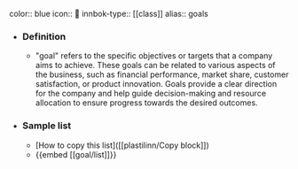 color:: blue
icon:: 🎯
innbok-type:: [[class]]
alias:: goals

- ### Definition 
  - "goal" refers to the specific objectives or targets that a company aims to achieve. These goals can be related to various aspects of the business, such as financial performance, market share, customer satisfaction, or product innovation. Goals provide a clear direction for the company and help guide decision-making and resource allocation to ensure progress towards the desired outcomes.
- ### Sample list
  - [How to copy this list]([[plastilinn/Copy block]])
  - {{embed [[goal/list]]}}



